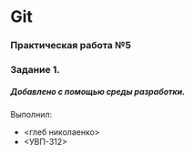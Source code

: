 # Git
### Практическая работа №5
### Задание 1.
##### Добавлено с помощью среды разработки.
Выполнил:
* <глеб николаенко>
* <УВП-312>